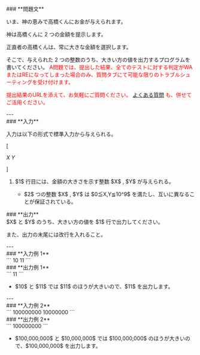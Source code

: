<div>

<div>
### **問題文**
<section>

いま、神の恵みで高橋くんにお金が与えられます。

神は高橋くんに $2$ つの金額を提示します。

正直者の高橋くんは、常に大きな金額を選択します。

そこで、与えられた $2$ つの整数のうち、大きい方の値を出力するプログラムを書いてください。
<font color="red">
A問題では、提出した結果、全てのテストに対する判定がWAまたはREになってしまった場合のみ、質問タブにて可能な限りのトラブルシューティングを受け付けます。

提出結果のURLを添えて、お気軽にご質問ください。
<a href="http://abc002.contest.atcoder.jp/faq">
よくある質問</a>
も、併せてご活用ください。</font>
</section>
</div>
---
<div>
<div>
### **入力**
<section>

入力は以下の形式で標準入力から与えられる。

\[

$X$ $Y$

\]

<ol>
<li>
$1$ 行目には、金額の大きさを示す整数 $X$ , $Y$ が与えられる。</li>
<ul>
<li>
$2$ つの整数 $X$ , $Y$ は $0≦X,Y≦10^9$ を満たし、互いに異なることが保証されている。</li>
</ul>
</ol>
</section>
</div>
<div>
### **出力**
<section>
$X$ と $Y$ のうち、大きい方の値を $1$ 行で出力してください。

また、出力の末尾には改行を入れること。
</section>
</div>
</div>
---
<div>
### **入力例 1**
<section>
```
10 11
```
</section>
</div>
<div>
### **出力例 1**
<section>
```
11
```
<ul>
<li>
$10$ と $11$ では $11$ のほうが大きいので、$11$ を出力します。</li>
</ul>
</section>
</div>
---
<div>
### **入力例 2**
<section>
```
100000000 10000000
```
</section>
</div>
<div>
### **出力例 2**
<section>
```
100000000
```
<ul>
<li>
$100,000,000$ と $10,000,000$ では $100,000,000$ のほうが大きいので、$100,000,000$ を出力します。</li>
</ul>
</section>
</div>

</div>
